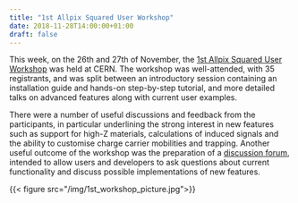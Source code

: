 ```yaml
---
title: "1st Allpix Squared User Workshop"
date: 2018-11-28T14:00:00+01:00
draft: false
---
```


This week, on the 26th and 27th of November, the [1st Allpix Squared User Workshop](https://indico.cern.ch/event/738283/) was held at CERN. The workshop was well-attended, with 35 registrants, and was split between an introductory session containing an installation guide and hands-on step-by-step tutorial, and more detailed talks on advanced features along with current user examples.

There were a number of useful discussions and feedback from the participants, in particular underlining the strong interest in new features such as support for high-Z materials, calculations of induced signals and the ability to customise charge carrier mobilities and trapping. Another useful outcome of the workshop was the preparation of a [discussion forum](https://allpix-squared-forum.web.cern.ch), intended to allow users and developers to ask questions about current functionality and discuss possible implementations of new features. 

{{< figure src="/img/1st_workshop_picture.jpg">}}

